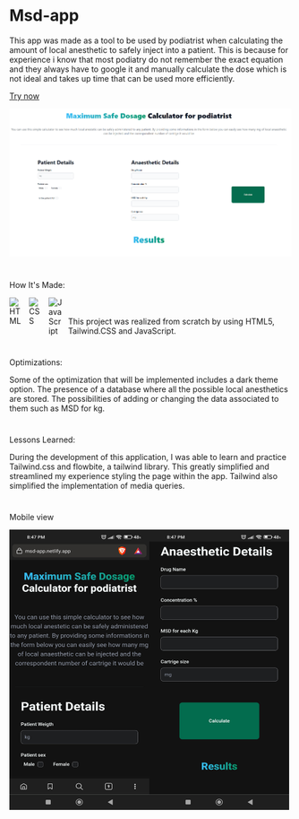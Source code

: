 # Msd-app

This app was made as a tool to be used by podiatrist when calculating the amount of local anesthetic to safely inject into a patient. This is because for experience i know that most podiatry do not remember the exact equation and they always have to google it and manually calculate the dose which is not ideal and takes up time that can be used more efficiently.

<a href="https://msd-app.netlify.app/">Try now</a>

<img width="700px" heigth="900" src="https://github.com/maurobusso/msd-app/blob/main/msd%20imgae.png">

#

How It's Made: 

<img align="left" alt="HTML" width="25px" style="padding-right:10px;" src="https://cdn.jsdelivr.net/gh/devicons/devicon/icons/html5/html5-plain-wordmark.svg"/>
<img align="left" alt="CSS" width="25px" style="padding-right:10px;" src="https://cdn.jsdelivr.net/gh/devicons/devicon/icons/tailwindcss/tailwindcss-plain.svg" />
<img align="left" alt="JavaScript" width="25px" style="padding-right:10px;" src="https://cdn.jsdelivr.net/gh/devicons/devicon/icons/javascript/javascript-plain.svg" />
<br>
<br>
This project was realized from scratch by using HTML5, Tailwind.CSS and JavaScript.
          
#

Optimizations: 

Some of the optimization that will be implemented includes a dark theme option.
The presence of a database where all the possible local anesthetics are stored.
The possibilities of adding or changing the data associated to them such as MSD for kg.

#

Lessons Learned: 

During the development of this application, I was able to learn and practice Tailwind.css and flowbite, a tailwind library. This greatly simplified and streamlined my experience styling the page within the app.
Tailwind also simplified the implementation of media queries.

#

Mobile view

<img align="left" width="250px" height="500px" src="https://github.com/maurobusso/msd-app/blob/main/mobile.jpg">
<img align="left" width="250px" height="500px" src="https://github.com/maurobusso/msd-app/blob/main/mobile2.jpg">


